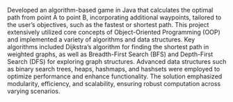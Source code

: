 Developed an algorithm-based game in Java that calculates the optimal path from point A to point B, incorporating additional waypoints, tailored to the user’s objectives, such as the fastest or shortest path.
This project extensively utilized core concepts of Object-Oriented Programming (OOP) and implemented a variety of algorithms and data structures. Key algorithms included Dijkstra’s algorithm for finding the shortest path in weighted graphs, as well as Breadth-First Search (BFS) and Depth-First Search (DFS) for exploring graph structures. Advanced data structures such as binary search trees, heaps, hashmaps, and hashsets were employed to optimize performance and enhance functionality. The solution emphasized modularity, efficiency, and scalability, ensuring robust computation across varying scenarios.


